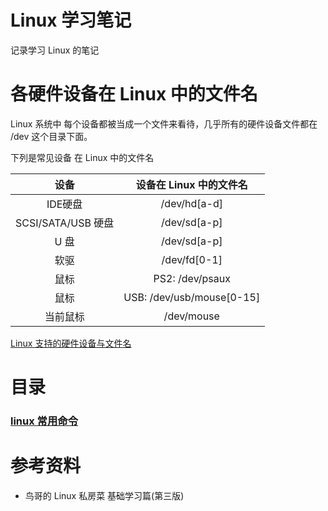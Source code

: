# Linux 学习笔记

记录学习 Linux 的笔记



# 各硬件设备在 Linux 中的文件名

Linux 系统中 每个设备都被当成一个文件来看待，几乎所有的硬件设备文件都在 /dev 这个目录下面。

下列是常见设备 在 Linux 中的文件名

|        设备        |  设备在 Linux 中的文件名  |
| :----------------: | :-----------------------: |
|      IDE硬盘       |       /dev/hd[a-d]        |
| SCSI/SATA/USB 硬盘 |       /dev/sd[a-p]        |
|        U 盘        |       /dev/sd[a-p]        |
|        软驱        |       /dev/fd[0-1]        |
|        鼠标        |      PS2: /dev/psaux      |
|        鼠标        | USB: /dev/usb/mouse[0-15] |
|      当前鼠标      |        /dev/mouse         |

 [Linux 支持的硬件设备与文件名](https://mirrors.edge.kernel.org/pub/linux/docs/lanana/device-list/devices-2.6.txt)





# 目录

###  [linux 常用命令](./commands.md)





# 参考资料

* 鸟哥的 Linux 私房菜 基础学习篇(第三版)
